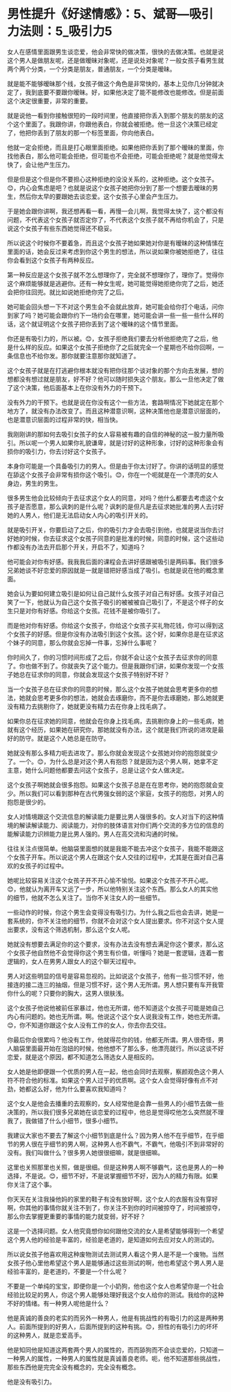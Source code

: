 # 男性提升《好逑情感》：5、斌哥—吸引力法则：5_吸引力5

女人在感情里面跟男生谈恋爱，他会非常快的做决策，很快的去做决策。也就是说这个男人是做朋友呢，还是做暧昧对象呢，还是说处对象呢？一般女孩子看男生就两个两个分类，一个分类是朋友，普通朋友，一个分类是暧昧。

就是能不能够暧昧那个线，女孩子做这个角色是非常快的，基本上见你几分钟就决定了，我到底要不要跟你暧昧。好，如果他决定了能不能修改也能修改。但是前面这个决定很重要，非常的重要。

就是说他一看到你接触很短的一段时间里，他直接把你丢入到那个朋友的朋友的这个这个里面了。我跟你讲，你跟他表白，你就会被拒绝。他一旦这个决策已经定了，他把你丢到了朋友的那一个标签里面，你向他表白。

他就一定会拒绝，而且是打心眼里面拒绝。如果他把你丢到了那个暧昧的里面，你找他表白，那么他可能会拒绝，但可能也不会拒绝，可能会拒绝呢？就是他觉得太快了，会让他产生压力。

但是但是这个但是你不要担心这种拒绝的没没关系的，这种拒绝。这个女孩子。😊，内心会焦虑是吧？也就是说这个女孩子她把你分到了那一个想要去暧昧的男生，然后你太早的要跟她去谈恋爱。这个女孩子心里会产生压力。

于是她会跟你讲啊，我还想再看一看，再慢一会儿啊，我觉得太快了，这个都没有问题，不代表这个女孩子就否定你了，不代表这个女孩子就不再给你机会了，只是说这个女孩子有些东西她觉得还不稳妥。

所以说这个时候你不要着急，而且这个女孩子她如果她对你是有暧昧的这种情愫在里面的话，她会反过来考虑到你这个男生的想法，所以说如果你被她拒绝了，往往你会看到这个女孩子有两种反应。

第一种反应是这个女孩子就不怎么想理你了，完全就不想理你了，理你了。觉得你这个麻烦能够就是逃避你。还有一种女生呢，她可能觉得她拒绝你完了之后，她还会把你往回兜。就比如说她拒绝你完了之后。

她可能会回头想一下不对这个男生会不会就此放弃，她可能会给你打个电话，问你到家了吗？她可能会跟你约下一场约会在哪里，她可能会讲一些一些一些什么样的话，这个就证明这个女孩子把你丢到了这个暧昧的这个情节里面。

你还是有吸引力的，所以被。😊，女孩子拒绝我们要去分析他拒绝完了之后，他是什么样的反应。如果这个女孩子拒绝你了之后就完全一个星期也不给你回啊，一条信息也不给你发。那你就要注意那你就知道了。

这个女孩子就是在打逃避你根本就没有把你往那个谈对象的那个方向去发展，想的想都没有想过就是朋友，好不好？他可以随时损失这个朋友。那么一旦他决定了做了这个决策，他后面基本上在你没有外力的干预下。

没有外力的干预下。也就是说在你没有这个一些方法，套路啊情况下她就定在那个地方了，就没有办法改变了。而且这种潜意识啊，这种决策他也是潜意识层面的，也是潜意识层面的过程非常的快，相当快。

我刚刚讲的那如何去吸引女孩子的女人容易被有趣的自信的神秘的这一股力量所吸引。所以呢一个男人如果你礼貌谦卑，就是讨好的这种形象，讨好的这种形象会有损你的吸引力，你去讨好这个女孩子。

本身你可能是一个具备吸引力的男人。但是由于你太讨好了。你讲的话明显的感觉在舔这个女孩子会非常有损你这个吸引。😊，你在一个呃就是在一个漂亮的女人身边，男生的男生。

很多男生他会比较倾向于去征求这个女人的同意，对吗？他什么都要去考虑这个女孩子是否愿意，那么讽刺的是什么呢？讽刺的是但凡是去征求她批准的男人去讨好她的人男人，他们是无法启动女人内心的吸引开关的。

就是吸引开关，你要启动了之后，你的吸引力才会去吸引到他，也就是说当你去讨好她的时候，你去征求这个女孩子同意的是批准的时候，同意的时候，这个这些动作都没有办法去开启那个开关，开启不了，知道吗？

他可能会对你有好感。我我我后面的课程会去讲好感跟被吸引是两码事。我们很多兄弟她谈不好恋爱的原因就是一就是错把好感当成了吸引。也就是说在他的概念里面。

她会认为要如何建立吸引是如何让自己就什么女孩子对自己有好感。女孩子对自己笑了一下，他就认为自己这个女孩子吸引的被被被自己吸引了，不是这个样子的女生只是对你有好感。你给这个女孩。花钱不是被你吸引了。

而是他对你有好感。你给这个女孩子，你给这个女孩子买礼物花钱，你可以得到这个女孩子的好感。但是你没有办法吸引到这个女孩。这个好，如果你总是在征求这个妹子的同意，那么你就会忘掉一件事，忘掉什么事呢？

你时间久了，你的习惯时间形成了之后，你就不会让这个女孩子去征求你的同意了。你也做不到了。你就丧失了这个能力。但是我跟你们讲，如果你发现一个女孩子她总在征求你的同意，你就会发现这个女孩子特别好不好？

当一个女孩子总在征求你的同意的时候，那么这个女孩子她就会思考更多你的想法，她就会思考更多你的想法，她就会去琢磨你，而不是你去琢磨她，那么她就更没有精力去挑剔你了，她就更没有精力去在你身上找毛病了。

如果你总在征求她的同意，他就会在你身上找毛病，去挑剔你身上的一些毛病，她就有这个经历，如果她在研究你，那她就没有办法，这个就是我们所说的进攻是最好的防守。就是这个人她总是在防守。

她就没有那么多精力呃去进攻了。那么你就会发现这个女孩她对你的抱怨就变少了。一个。😊，为什么总是对这个男人有抱怨？就是因为这个男人啊，她拿不定主意，她什么问题他都要去问这个女孩子，总是让这个女人做决定。

这个女孩子啊她就会很多抱怨。如果这个女孩子总是在在思考你，她的抱怨就会变少。所以我们可以看到那种在古代男强女弱的这个家庭，女孩子的抱怨，对男人的抱怨是很少的。

女人对情境跟这个交流信息的解读能力是要比男人强很多的。女人对当下的这种情境的解读解读能力、阅读能力，对你的肢体语言对你们两个交流的多方位的信息的能解读能力识辨能力是比男人强的。男人在高交流和沟通的时候。

往往关注点很简单。他脑袋里面想的就是我能不能去冲这个女孩子，我能不能跟这个女孩子开车。所以说这个男人在跟这个女人交往的过程中，尤其是在面对自己喜欢的女孩子的过程中。

她呢比较容易关注这个女孩子开不开心愉不愉悦。如果这个女孩子不开心呢。😊，他就认为离开车又远了一步，所以他特别关注这个东西。那么女人的其实他的细节，他就不怎么关注了。当你不关注女人的一些细节。

一些动作的时候，你这个男生会变得没有吸引力。为什么我之后也会去讲，她是一套系统的，你不关注他的细节，你就不会对这个女人提出要求。你不对这个女人提出要求，没有这个筛选机制，那么这个女人呢。

她就没有想要去满足你的这个要求，没有办法去没有想去满足你这个要求，那么这个女孩子他自然他不会觉得你这个男生有价值，听懂吗？她是一套逻辑，连着一套逻辑的，女人在男男人跟女人的这个聊天过程中。

男人对这些明显的信号是容易忽视的。比如说这个女孩子，他有一些习惯不好，他接连的接二连三的抽烟，但是习惯不好，这个男人无所谓。男人想只要有车开我管你什么的呢？只要你的胸大，这男人很肤浅。

这个女孩子他说他被前任家暴过，他也无所谓，他不知道这个女孩子可能是她自己内心有问题的。她也无所谓。啊。他说这个这个女人说我没有工作，她也无所谓。😊，你不知道你跟这个女人没有工作的女人，你去你去交往。

你最后你会很累吗？他没有工作，他就得花你的钱，他都无所谓。男人很奇怪，男人脑袋里面最开始在泡妞的时候，他他想不了那么多，他漂亮就行。所以这谈不好恋爱，就是这个原因，都不知道怎么筛选女人是相反的。

女人她是他即便跟一个优质的男人在一起，他也会同时去观察，察颜观色这个男人符不符合他的标准。如果这个男人过于的优质啊。这个女人会觉得好像有点不对劲，她都这么好，他为什么要喜欢我知道吗？

这个女人是他会去播重的去观察的，女人经常他是会靠一些男人的小细节去做一些决策的，所以我们很多兄弟她在谈恋爱的过程中，他总是觉得哎他怎么突然就不理我了，我做错了什么小细节，很多小细节。

我建议大家也不要去了解这个小细节到底是什么？因为男人他不在乎细节，在乎细节的男人很在乎细节的男人啊，这种男人也不霸气，不霸气，他吸引不到非常好的没有。我们叫做什么？很多男人她很很细嘛，就是很细嘛。

这里也关照那里也关照，做是很细。但是这种男人啊不够霸气，这也是男人的一种选择，不是说。😊，细节不好，不是说掌握细节不好，因为人的精力有限。如果你关注了这个事。

你天天在关注我操他妈的家里的鞋子有没有放好啊，这个女人的衣服有没有穿好啊，你其他的事情你就关注不到了，你关注不到你的时间被掠夺了，时间被掠夺，那么你去掌握更重要的事情的能力就变弱，好不好？

这是一个选择问题。女人他究竟想你如何跟他交流的女人是希望能够得到一个希望这个男人他的经验是丰富的，经验是老道的，是知道如何去应对女人的测试的。

所以说女孩子他喜欢用这种废物测试去测试男人看这个男人是不是一个废物。当然女孩子他心里他希望这个男人是能够通过这些测试的啊，他也希望这个男人男人是经验丰富的，是老道的，不要是一个什么呢？

不要是一个单纯的宝宝，即便你是一个小奶狗，他也这个女人也希望你是一个社会经验比较足的男人，你这个男人能够处理好我这个女人给你的测试。我给你的这种不好的情绪。有一种男人呢他是什么？

他是真诚的善良的老实的而另外一种男人，他是有挑战性的有吸引力的这是两种男人。前面所提到的好男人，后面所提到的这种有挑。😊，担性的有吸引力的坏坏的这种男人，就是恋爱高手。

他是知同他是知道这两套两个男人的属性的，而而舔狗而不会谈恋爱的，只知道一一种男人的属性，一种男人的属性就是真诚善良老师。呃，他不知道那些挑战性，那些东西他是完完全没有概念的，完全没有概念。

他是没有吸引力。